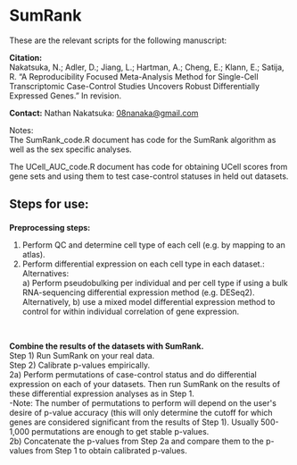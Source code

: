 # SumRank

These are the relevant scripts for the following manuscript:

**Citation:** 
<br/>
Nakatsuka, N.; Adler, D.; Jiang, L.; Hartman, A.; Cheng, E.; Klann, E.; Satija, R. “A Reproducibility Focused Meta-Analysis Method for Single-Cell Transcriptomic Case-Control Studies Uncovers Robust Differentially Expressed Genes.” In revision.

**Contact:** Nathan Nakatsuka: 08nanaka@gmail.com


Notes:
<br/>
The SumRank_code.R document has code for the SumRank algorithm as well as the sex specific analyses.

The UCell_AUC_code.R document has code for obtaining UCell scores from gene sets and using them to test case-control statuses in held out datasets.



## <p>Steps for use:</p>

**Preprocessing steps:**
1) Perform QC and determine cell type of each cell (e.g. by mapping to an atlas).<br/>
2) Perform differential expression on each cell type in each dataset.:<br/>
Alternatives: <br/>
a) Perform pseudobulking per individual and per cell type if using a bulk RNA-sequencing differential expression method (e.g. DESeq2).  <br/>
Alternatively, b) use a mixed model differential expression method to control for within individual correlation of gene expression.
<br/>

**Combine the results of the datasets with SumRank.** 
<br/>
Step 1) Run SumRank on your real data.<br/>
Step 2) Calibrate p-values empirically.<br/>
2a) Perform permutations of case-control status and do differential expression on each of your datasets. Then run SumRank on the results of these differential expression analyses as in Step 1.<br/>
-Note: The number of permutations to perform will depend on the user's desire of p-value accuracy (this will only determine the cutoff for which genes are considered significant from the results of Step 1). Usually 500-1,000 permutations are enough to get stable p-values.<br/>
2b) Concatenate the p-values from Step 2a and compare them to the p-values from Step 1 to obtain calibrated p-values.


<br/>
<br/>
<br/>


